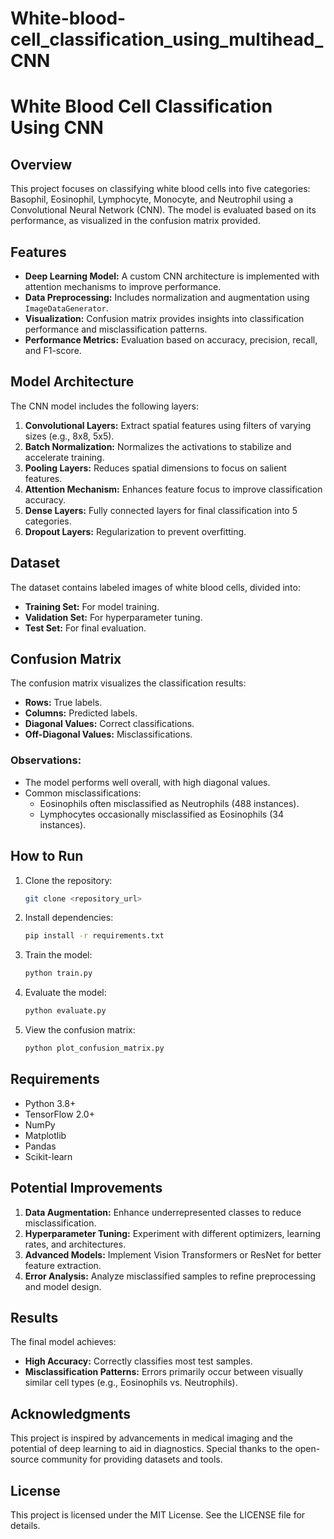 # White-blood-cell_classification_using_multihead_CNN

# White Blood Cell Classification Using CNN

## Overview
This project focuses on classifying white blood cells into five categories: Basophil, Eosinophil, Lymphocyte, Monocyte, and Neutrophil using a Convolutional Neural Network (CNN). The model is evaluated based on its performance, as visualized in the confusion matrix provided.

## Features
- **Deep Learning Model:** A custom CNN architecture is implemented with attention mechanisms to improve performance.
- **Data Preprocessing:** Includes normalization and augmentation using `ImageDataGenerator`.
- **Visualization:** Confusion matrix provides insights into classification performance and misclassification patterns.
- **Performance Metrics:** Evaluation based on accuracy, precision, recall, and F1-score.

## Model Architecture
The CNN model includes the following layers:
1. **Convolutional Layers:** Extract spatial features using filters of varying sizes (e.g., 8x8, 5x5).
2. **Batch Normalization:** Normalizes the activations to stabilize and accelerate training.
3. **Pooling Layers:** Reduces spatial dimensions to focus on salient features.
4. **Attention Mechanism:** Enhances feature focus to improve classification accuracy.
5. **Dense Layers:** Fully connected layers for final classification into 5 categories.
6. **Dropout Layers:** Regularization to prevent overfitting.

## Dataset
The dataset contains labeled images of white blood cells, divided into:
- **Training Set:** For model training.
- **Validation Set:** For hyperparameter tuning.
- **Test Set:** For final evaluation.

## Confusion Matrix
The confusion matrix visualizes the classification results:
- **Rows:** True labels.
- **Columns:** Predicted labels.
- **Diagonal Values:** Correct classifications.
- **Off-Diagonal Values:** Misclassifications.

### Observations:
- The model performs well overall, with high diagonal values.
- Common misclassifications:
  - Eosinophils often misclassified as Neutrophils (488 instances).
  - Lymphocytes occasionally misclassified as Eosinophils (34 instances).

## How to Run
1. Clone the repository:
   ```bash
   git clone <repository_url>
   ```
2. Install dependencies:
   ```bash
   pip install -r requirements.txt
   ```
3. Train the model:
   ```bash
   python train.py
   ```
4. Evaluate the model:
   ```bash
   python evaluate.py
   ```
5. View the confusion matrix:
   ```bash
   python plot_confusion_matrix.py
   ```

## Requirements
- Python 3.8+
- TensorFlow 2.0+
- NumPy
- Matplotlib
- Pandas
- Scikit-learn

## Potential Improvements
1. **Data Augmentation:** Enhance underrepresented classes to reduce misclassification.
2. **Hyperparameter Tuning:** Experiment with different optimizers, learning rates, and architectures.
3. **Advanced Models:** Implement Vision Transformers or ResNet for better feature extraction.
4. **Error Analysis:** Analyze misclassified samples to refine preprocessing and model design.

## Results
The final model achieves:
- **High Accuracy:** Correctly classifies most test samples.
- **Misclassification Patterns:** Errors primarily occur between visually similar cell types (e.g., Eosinophils vs. Neutrophils).

## Acknowledgments
This project is inspired by advancements in medical imaging and the potential of deep learning to aid in diagnostics. Special thanks to the open-source community for providing datasets and tools.

## License
This project is licensed under the MIT License. See the LICENSE file for details.
```
